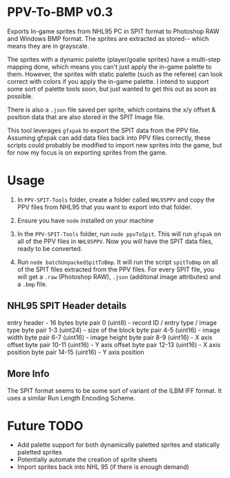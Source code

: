 # PPV-To-BMP v0.3
Exports In-game sprites from NHL95 PC in SPIT format to Photoshop RAW and Windows BMP format. The sprites are extracted as stored-- which means they are in grayscale. 

The sprites with a dynamic palette (player/goalie sprites) have a multi-step mapping done, which means you can't just apply the in-game palette to them. However, the sprites with static palette (such as the referee) can look correct with colors if you apply the in-game palette. I intend to support some sort of palette tools soon, but just wanted to get this out as soon as possible.

There is also a `.json` file saved per sprite, which contains the x/y offset & position data that are also stored in the SPIT Image file. 

This tool leverages `gfxpak` to export the SPIT data from the PPV file. Assuming gfxpak can add data files back into PPV files correctly, these scripts could probably be modified to import new sprites into the game, but for now my focus is on exporting sprites from the game.

# Usage
1. In `PPV-SPIT-Tools` folder, create a folder called `NHL95PPV` and copy the PPV files from NHL95 that you want to export into that folder.

2. Ensure you have `node` installed on your machine

3. In the `PPV-SPIT-Tools` folder, run `node ppvToSpit`. This will run `gfxpak` on all of the PPV files in `NHL95PPV`. Now you will have the SPIT data files, ready to be converted.

4. Run `node batchUnpackedSpitToBmp`. It will run the script `spitToBmp` on all of the SPIT files extracted from the PPV files. For every SPIT file, you will get a `.raw` (Photoshop RAW), `.json` (additonal image attributes) and a `.bmp` file.

## NHL95 SPIT Header details
entry header - 16 bytes
byte pair 0 (uint8) - record ID / entry type / image type
byte pair 1-3 (uint24) - size of the block
byte pair 4-5 (uint16) - image width
byte pair 6-7 (uint16) - image height
byte pair 8-9 (uint16) - X axis offset
byte pair 10-11 (uint16) - Y axis offset
byte pair 12-13 (uint16) - X axis position
byte pair 14-15 (uint16) - Y axis position

## More Info
The SPIT format seems to be some sort of variant of the ILBM IFF format. It uses a similar Run Length Encoding Scheme.

# Future TODO
- Add palette support for both dynamically paletted sprites and statically paletted sprites
- Potentially automate the creation of sprite sheets
- Import sprites back into NHL 95 (if there is enough demand)